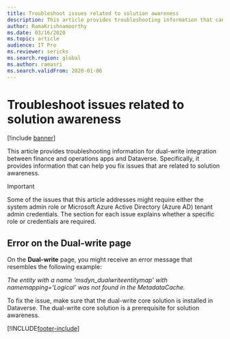 ```yaml
---
title: Troubleshoot issues related to solution awareness
description: This article provides troubleshooting information that can help you fix issues that are related to solution awareness.
author: RamaKrishnamoorthy
ms.date: 03/16/2020
ms.topic: article
audience: IT Pro
ms.reviewer: sericks
ms.search.region: global
ms.author: ramasri
ms.search.validFrom: 2020-01-06
---
```


# Troubleshoot issues related to solution awareness

[!include [banner](../../includes/banner.md)]





This article provides troubleshooting information for dual-write integration between finance and operations apps and Dataverse. Specifically, it provides information that can help you fix issues that are related to solution awareness.

> [!IMPORTANT]
> Some of the issues that this article addresses might require either the system admin role or Microsoft Azure Active Directory (Azure AD) tenant admin credentials. The section for each issue explains whether a specific role or credentials are required.

## Error on the Dual-write page

On the **Dual-write** page, you might receive an error message that resembles the following example:

*The entity with a name 'msdyn\_dualwriteentitymap' with namemapping='Logical' was not found in the MetadataCache.*

To fix the issue, make sure that the dual-write core solution is installed in Dataverse. The dual-write core solution is a prerequisite for solution awareness.


[!INCLUDE[footer-include](../../../../includes/footer-banner.md)]
